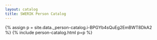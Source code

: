 ```yaml
---
layout: catalog
title: SWERIK Person Catalog
---
```

{% assign p = site.data._person-catalog.i-BPGYb4sQuEg2EmBWT8DkA2 %}
{% include person-catalog.html p=p %}

